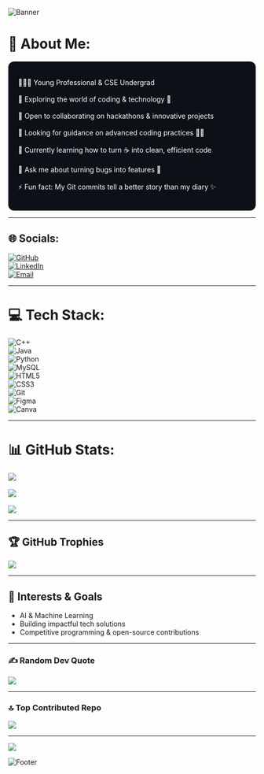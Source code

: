 <!-- Top Banner -->
![Banner](https://capsule-render.vercel.app/api?type=waving&color=0:6a11cb,100:2575fc&height=200&section=header&text=Ashwin%20C%20B&fontSize=50&fontColor=ffffff&animation=fadeIn&fontAlignY=35)

# 💫 About Me:
<div style="background-color:#0d1117; padding:20px; border-radius:12px; color:white;">

🧑🏻‍💼 Young Professional & CSE Undergrad <br>  
🔭 Exploring the world of coding & technology 🤖 <br>  
👯 Open to collaborating on hackathons & innovative projects <br>  
🤝 Looking for guidance on advanced coding practices 🧑‍💻 <br>  
🌱 Currently learning how to turn ☕ into clean, efficient code <br>  
💬 Ask me about turning bugs into features 🐛 <br>  
⚡ Fun fact: My Git commits tell a better story than my diary ✨  

</div>

---

## 🌐 Socials:
[![GitHub](https://img.shields.io/badge/GitHub-100000?logo=github&logoColor=white)](https://github.com/ashwinbelgiofficial)  
[![LinkedIn](https://img.shields.io/badge/LinkedIn-%230077B5.svg?logo=linkedin&logoColor=white)](https://linkedin.com/in/ashwin-c-b-604239380)  
[![Email](https://img.shields.io/badge/Email-D14836?logo=gmail&logoColor=white)](mailto:ashwinbelgi.official@gmail.com)  

---

# 💻 Tech Stack:
![C++](https://img.shields.io/badge/c++-%2300599C.svg?style=plastic&logo=c%2B%2B&logoColor=white)  
![Java](https://img.shields.io/badge/java-%23ED8B00.svg?style=plastic&logo=openjdk&logoColor=white)  
![Python](https://img.shields.io/badge/python-3670A0?style=plastic&logo=python&logoColor=ffdd54)  
![MySQL](https://img.shields.io/badge/mysql-4479A1.svg?style=plastic&logo=mysql&logoColor=white)  
![HTML5](https://img.shields.io/badge/html5-%23E34F26.svg?style=plastic&logo=html5&logoColor=white)  
![CSS3](https://img.shields.io/badge/css3-%231572B6.svg?style=plastic&logo=css3&logoColor=white)  
![Git](https://img.shields.io/badge/git-%23F05033.svg?style=plastic&logo=git&logoColor=white)  
![Figma](https://img.shields.io/badge/figma-%23F24E1E.svg?style=plastic&logo=figma&logoColor=white)  
![Canva](https://img.shields.io/badge/Canva-%2300C4CC.svg?style=plastic&logo=Canva&logoColor=white)  




---

# 📊 GitHub Stats:
![](https://github-readme-stats.vercel.app/api?username=ashwinbelgiofficial&theme=transparent&hide_border=false&include_all_commits=false&count_private=false)<br/>  
![](https://nirzak-streak-stats.vercel.app/?user=ashwinbelgiofficial&theme=transparent&hide_border=false)<br/>  
![](https://github-readme-stats.vercel.app/api/top-langs/?username=ashwinbelgiofficial&theme=transparent&hide_border=false&include_all_commits=false&count_private=false&layout=compact)  

---

## 🏆 GitHub Trophies
![](https://github-profile-trophy.vercel.app/?username=ashwinbelgiofficial&theme=radical&no-frame=false&no-bg=true&margin-w=4)  

---

## 🚀 Interests & Goals
- AI & Machine Learning  
- Building impactful tech solutions  
- Competitive programming & open-source contributions  

---

### ✍ Random Dev Quote
![](https://quotes-github-readme.vercel.app/api?type=horizontal&theme=radical)  

---

### 🔝 Top Contributed Repo
![](https://github-contributor-stats.vercel.app/api?username=ashwinbelgiofficial&limit=5&theme=transparent&combine_all_yearly_contributions=true)  

---

[![](https://visitcount.itsvg.in/api?id=ashwinbelgiofficial&icon=0&color=0)](https://visitcount.itsvg.in)  

<!-- Footer Banner -->
![Footer](https://capsule-render.vercel.app/api?type=waving&color=0:6a11cb,100:2575fc&height=120&section=footer)

<!-- Proudly created with GPRM ( https://gprm.itsvg.in ) -->
